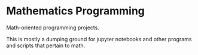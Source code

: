 # Mathematics Programming
Math-oriented programming projects.   

This is mostly a dumping ground for jupyter notebooks and other programs and scripts that pertain to math.
